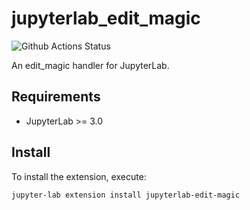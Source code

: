 # jupyterlab_edit_magic

![Github Actions Status](https://github.com/yitzchak/jupyterlab-edit-magic/workflows/Build/badge.svg)

An edit_magic handler for JupyterLab.

## Requirements

* JupyterLab >= 3.0

## Install

To install the extension, execute:

```bash
jupyter-lab extension install jupyterlab-edit-magic
```


